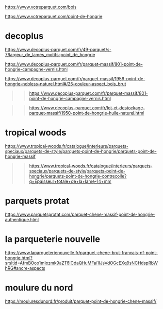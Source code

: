 https://www.votreparquet.com/bois

https://www.votreparquet.com/point-de-hongrie

# decoplus

https://www.decoplus-parquet.com/fr/49-parquet/s-7/largeur_de_lames_motifs-point_de_hongrie

https://www.decoplus-parquet.com/fr/parquet-massif/801-point-de-hongrie-campagne-vernis.html

https://www.decoplus-parquet.com/fr/parquet-massif/1956-point-de-hongrie-nobless-naturel.html#/25-couleur-aspect_bois_brut

>> https://www.decoplus-parquet.com/fr/parquet-massif/801-point-de-hongrie-campagne-vernis.html

>> https://www.decoplus-parquet.com/fr/lot-et-destockage-parquet-massif/1950-point-de-hongrie-huile-naturel.html

# tropical woods

https://www.tropical-woods.fr/catalogue/interieurs/parquets-speciaux/parquets-de-style/parquets-point-de-hongrie/parquets-point-de-hongrie-massif

>> https://www.tropical-woods.fr/catalogue/interieurs/parquets-speciaux/parquets-de-style/parquets-point-de-hongrie/parquets-point-de-hongrie-contrecolle?q=Epaisseur+totale+de+la+lame-14+mm

# parquets protat

https://www.parquetsprotat.com/parquet-chene-massif-point-de-hongrie-authentique.html

# la parqueterie nouvelle

https://www.laparqueterienouvelle.fr/parquet-chene-brut-francais-nf-point-hongrie.html?srsltid=AfmBOoo1mIozmk9aZT6ICdaQHuMFai1IJsVdOGcEXq9sNCHdspRbWhRG#ancre-aspects

# moulure du nord

https://mouluresdunord.fr/produit/parquet-point-de-hongrie-chene-massif/
